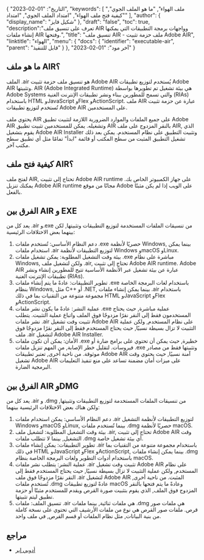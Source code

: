 {
"التاريخ": "01-02-2023",
  "keywords": [
"ملف الهواء",
"ما هو الملف الجوي",
"كيفية فتح ملف الهواء",
"امتداد الملف الجوي",
"امتداد"
],
  "author": {
"display_name": "شكيل فايز"
},
"draft": "false",
"toc": true,
  "description":"تعرف على تنسيق ملف AIR وواجهات برمجة التطبيقات التي يمكنها إنشاء ملفات AIR وفتحها.",
"title": "تنسيق ملف AIR - ملف حزمة تثبيت Adobe AIR",
"linktitle": "الهواء",
  "menu": {
    "docs": {
      "identifier": "executable-air",
"parent": "قابل للتنفيذ"
}
},
"آخر مود": "01-02-2023"
}

## ما هو ملف AIR؟

الملف .air هو تنسيق ملف حزمة تثبيت Adobe AIR يُستخدم لتوزيع تطبيقات Adobe AIR وتثبيتها. AIR (Adobe Integrated Runtime) هي بيئة تشغيل تم تطويرها بواسطة Adobe Systems والتي تسمح للمطورين ببناء ونشر تطبيقات الإنترنت الغنية (RIAs) باستخدام HTML وJavaScript وFlex وActionScript. ملف AIR عبارة عن حزمة تثبيت تُستخدم لتوزيع تطبيقات Adobe AIR على المستخدمين.

يحتوي ملف AIR على جميع الملفات والموارد الضرورية اللازمة لتثبيت تطبيق Adobe AIR وتشغيله. يمكن للمستخدمين تثبيت تطبيق AIR بالنقر المزدوج على ملف AIR, الذي يقوم بتشغيل Adobe AIR Installer وتثبيت التطبيق على نظام المستخدم. يمكن بعد ذلك تشغيل التطبيق المثبت من سطح المكتب أو قائمة "ابدأ" تمامًا مثل أي تطبيق سطح مكتب آخر.

## كيفية فتح ملف AIR؟

لفتح ملف AIR, تحتاج إلى تثبيت Adobe AIR runtime على جهاز الكمبيوتر الخاص بك. يمكنك تنزيل Adobe AIR runtime مجانًا من موقع Adobe على الويب إذا لم يكن مثبتًا بالفعل.

## الفرق بين AIR و EXE

يعد كل من .air و.exe من تنسيقات الملفات المستخدمة لتوزيع التطبيقات وتثبيتها, لكن بينهما بعض الاختلافات الرئيسية:

1. دعم النظام الأساسي: تُستخدم ملفات .exe حصريًا لأنظمة Windows, بينما يمكن استخدام ملفات .air لتوزيع التطبيقات لأنظمة Windows وmacOS وLinux.
2. بيئة وقت التشغيل المطلوبة: يمكن تشغيل ملفات .exe مباشرة على نظام Windows, ولكن لتشغيل ملف .air, تحتاج إلى تثبيت Adobe AIR runtime. Adobe AIR عبارة عن بيئة تشغيل عبر الأنظمة الأساسية تتيح للمطورين إنشاء ونشر تطبيقات الإنترنت الغنية (RIAs).
3. تطوير التطبيقات: عادةً ما يتم إنشاء ملفات .exe باستخدام لغات البرمجة الخاصة بنظام Windows, مثل C++ أو .NET, بينما يمكن إنشاء ملفات .air باستخدام مجموعة متنوعة من التقنيات بما في ذلك HTML وJavaScript وFlex وActionScript.
4. عملية النشر: عادةً ما يكون نشر ملفات .exe عملية مباشرة, حيث يحتاج المستخدمون فقط إلى النقر نقرًا مزدوجًا فوق الملف واتباع عملية التثبيت. يتطلب نشر ملفات .air تثبيت وقت تشغيل Adobe AIR على نظام المستخدم, ولكن عملية التثبيت لا تزال بسيطة نسبيًا, حيث يحتاج المستخدم فقط إلى النقر نقرًا مزدوجًا فوق ملف .air لتشغيل Adobe AIR Installer.
5. الأمان: يمكن أن تكون ملفات .exe خطيرة, حيث يمكن أن تحتوي على برامج ضارة أو فيروسات. لتقليل خطر الإصابة, من المهم تنزيل ملفات .exe وتثبيتها فقط من مصادر موثوقة. من ناحية أخرى, تعتبر تطبيقات Adobe AIR آمنة نسبيًا, حيث يحتوي وقت تشغيل Adobe AIR على ميزات أمان مضمنة تساعد على منع تنفيذ التعليمات البرمجية الضارة.

## الفرق بين AIR وDMG

يعد كل من .air و .dmg من تنسيقات الملفات المستخدمة لتوزيع التطبيقات وتثبيتها, ولكن هناك بعض الاختلافات الرئيسية بينهما:

1. دعم النظام الأساسي: يمكن استخدام ملفات .air لتوزيع التطبيقات لأنظمة التشغيل Windows وmacOS وLinux, بينما تُستخدم ملفات .dmg حصريًا لأنظمة macOS.
2. بيئة وقت التشغيل المطلوبة: لتشغيل ملف .air, تحتاج إلى تثبيت Adobe AIR وقت التشغيل, بينما لا تتطلب ملفات .dmg أي بيئة تشغيل خاصة.
3. تطوير التطبيقات: يمكن إنشاء ملفات .air باستخدام مجموعة متنوعة من التقنيات بما في ذلك HTML وJavaScript وFlex وActionScript, بينما يمكن إنشاء ملفات .dmg باستخدام أدوات التطوير ولغات البرمجة الخاصة بنظام macOS.
4. عملية النشر: يتطلب نشر ملفات .air تثبيت وقت تشغيل Adobe AIR على نظام المستخدم, ولكن عملية التثبيت لا تزال بسيطة نسبيًا, حيث يحتاج المستخدم فقط إلى النقر نقرًا مزدوجًا فوق ملف .air لتشغيل Adobe AIR المثبت. من ناحية أخرى, تُستخدم ملفات .dmg عادةً لتوزيع تطبيقات macOS وعادةً ما يتم فتحها بالنقر المزدوج فوق الملف, الذي يقوم بتثبيت صورة القرص ويقدم للمستخدم مثبتًا أو حزمة تطبيق ليتم تثبيتها.
5. تنسيق الملف: ملفات .air هي ملفات ثنائية, بينما ملفات .dmg هي ملفات صور قرص. ملفات صور القرص هي نوع من ملفات الأرشيف التي تحتوي على نسخة كاملة من بنية البيانات, مثل نظام الملفات أو قسم القرص, في ملف واحد.

## مراجع
* [أدوبي إير](https://en.wikipedia.org/wiki/Adobe_AIR)


